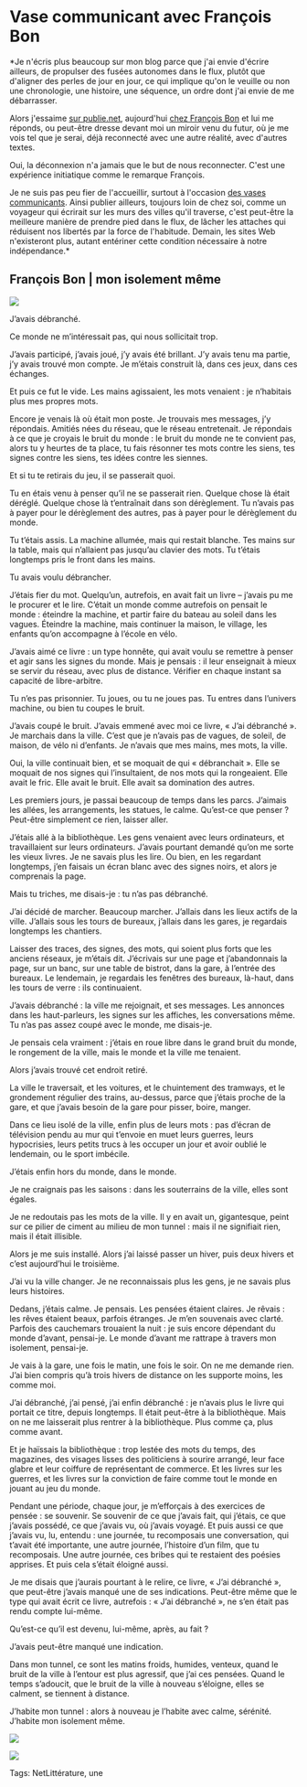 # Vase communicant avec François Bon

*Je n'écris plus beaucoup sur mon blog parce que j'ai envie d'écrire ailleurs, de propulser des fusées autonomes dans le flux, plutôt que d'aligner des perles de jour en jour, ce qui implique qu'on le veuille ou non une chronologie, une histoire, une séquence, un ordre dont j'ai envie de me débarrasser.

Alors j'essaime [sur publie.net](http://www.publie.net/fr/list/auteur-53161-thierry-crouzet/page/1/date), aujourd'hui [chez François Bon](http://www.tierslivre.net/spip/spip.php?article2797) et lui me réponds, ou peut-être dresse devant moi un miroir venu du futur, où je me vois tel que je serai, déjà reconnecté avec une autre réalité, avec d'autres textes.

Oui, la déconnexion n'a jamais que le but de nous reconnecter. C'est une expérience initiatique comme le remarque François.

Je ne suis pas peu fier de l'accueillir, surtout à l'occasion [des vases communicants](http://rendezvousdesvases.blogspot.com/). Ainsi publier ailleurs, toujours loin de chez soi, comme un voyageur qui écrirait sur les murs des villes qu'il traverse, c'est peut-être la meilleure manière de prendre pied dans le flux, de lâcher les attaches qui réduisent nos libertés par la force de l'habitude. Demain, les sites Web n'existeront plus, autant entériner cette condition nécessaire à notre indépendance.*

François Bon | mon isolement même
---------------------------------

![](http://blog.tcrouzet.comhttps://tcrouzet.com/images_tc/2012/03/bxlmidi_01.jpg)

J’avais débranché.

Ce monde ne m’intéressait pas, qui nous sollicitait trop.

J’avais participé, j’avais joué, j’y avais été brillant. J’y avais tenu ma partie, j’y avais trouvé mon compte. Je m’étais construit là, dans ces jeux, dans ces échanges.

Et puis ce fut le vide. Les mains agissaient, les mots venaient : je n’habitais plus mes propres mots.

Encore je venais là où était mon poste. Je trouvais mes messages, j’y répondais. Amitiés nées du réseau, que le réseau entretenait. Je répondais à ce que je croyais le bruit du monde : le bruit du monde ne te convient pas, alors tu y heurtes de ta place, tu fais résonner tes mots contre les siens, tes signes contre les siens, tes idées contre les siennes.

Et si tu te retirais du jeu, il se passerait quoi.

Tu en étais venu à penser qu’il ne se passerait rien. Quelque chose là était déréglé. Quelque chose là t’entraînait dans son dérèglement. Tu n’avais pas à payer pour le dérèglement des autres, pas à payer pour le dérèglement du monde.

Tu t’étais assis. La machine allumée, mais qui restait blanche. Tes mains sur la table, mais qui n’allaient pas jusqu’au clavier des mots. Tu t’étais longtemps pris le front dans les mains.

Tu avais voulu débrancher.

J’étais fier du mot. Quelqu’un, autrefois, en avait fait un livre – j’avais pu me le procurer et le lire. C’était un monde comme autrefois on pensait le monde : éteindre la machine, et partir faire du bateau au soleil dans les vagues. Éteindre la machine, mais continuer la maison, le village, les enfants qu’on accompagne à l’école en vélo.

J’avais aimé ce livre : un type honnête, qui avait voulu se remettre à penser et agir sans les signes du monde. Mais je pensais : il leur enseignait à mieux se servir du réseau, avec plus de distance. Vérifier en chaque instant sa capacité de libre-arbitre.

Tu n’es pas prisonnier. Tu joues, ou tu ne joues pas. Tu entres dans l’univers machine, ou bien tu coupes le bruit.

J’avais coupé le bruit. J’avais emmené avec moi ce livre, « J’ai débranché ». Je marchais dans la ville. C’est que je n’avais pas de vagues, de soleil, de maison, de vélo ni d’enfants. Je n’avais que mes mains, mes mots, la ville.

Oui, la ville continuait bien, et se moquait de qui « débranchait ». Elle se moquait de nos signes qui l’insultaient, de nos mots qui la rongeaient. Elle avait le fric. Elle avait le bruit. Elle avait sa domination des autres.

Les premiers jours, je passai beaucoup de temps dans les parcs. J’aimais les allées, les arrangements, les statues, le calme. Qu’est-ce que penser ? Peut-être simplement ce rien, laisser aller.

J’étais allé à la bibliothèque. Les gens venaient avec leurs ordinateurs, et travaillaient sur leurs ordinateurs. J’avais pourtant demandé qu’on me sorte les vieux livres. Je ne savais plus les lire. Ou bien, en les regardant longtemps, j’en faisais un écran blanc avec des signes noirs, et alors je comprenais la page. 

Mais tu triches, me disais-je : tu n’as pas débranché.

J’ai décidé de marcher. Beaucoup marcher. J’allais dans les lieux actifs de la ville. J’allais sous les tours de bureaux, j’allais dans les gares, je regardais longtemps les chantiers. 

Laisser des traces, des signes, des mots, qui soient plus forts que les anciens réseaux, je m’étais dit. J’écrivais sur une page et j’abandonnais la page, sur un banc, sur une table de bistrot, dans la gare, à l’entrée des bureaux. Le lendemain, je regardais les fenêtres des bureaux, là-haut, dans les tours de verre : ils continuaient.

J’avais débranché : la ville me rejoignait, et ses messages. Les annonces dans les haut-parleurs, les signes sur les affiches, les conversations même. Tu n’as pas assez coupé avec le monde, me disais-je. 

Je pensais cela vraiment : j’étais en roue libre dans le grand bruit du monde, le rongement de la ville, mais le monde et la ville me tenaient.

Alors j’avais trouvé cet endroit retiré.

La ville le traversait, et les voitures, et le chuintement des tramways, et le grondement régulier des trains, au-dessus, parce que j’étais proche de la gare, et que j’avais besoin de la gare pour pisser, boire, manger.

Dans ce lieu isolé de la ville, enfin plus de leurs mots : pas d’écran de télévision pendu au mur qui t’envoie en muet leurs guerres, leurs hypocrisies, leurs petits trucs à les occuper un jour et avoir oublié le lendemain, ou le sport imbécile.

J’étais enfin hors du monde, dans le monde.

Je ne craignais pas les saisons : dans les souterrains de la ville, elles sont égales.

Je ne redoutais pas les mots de la ville. Il y en avait un, gigantesque, peint sur ce pilier de ciment au milieu de mon tunnel : mais il ne signifiait rien, mais il était illisible.

Alors je me suis installé. Alors j’ai laissé passer un hiver, puis deux hivers et c’est aujourd’hui le troisième.

J’ai vu la ville changer. Je ne reconnaissais plus les gens, je ne savais plus leurs histoires.

Dedans, j’étais calme. Je pensais. Les pensées étaient claires. Je rêvais : les rêves étaient beaux, parfois étranges. Je m’en souvenais avec clarté. Parfois des cauchemars trouaient la nuit : je suis encore dépendant du monde d’avant, pensai-je. Le monde d’avant me rattrape à travers mon isolement, pensai-je.

Je vais à la gare, une fois le matin, une fois le soir. On ne me demande rien. J’ai bien compris qu’à trois hivers de distance on les supporte moins, les comme moi.

J’ai débranché, j’ai pensé, j’ai enfin débranché : je n’avais plus le livre qui portait ce titre, depuis longtemps. Il était peut-être à la bibliothèque. Mais on ne me laisserait plus rentrer à la bibliothèque. Plus comme ça, plus comme avant.

Et je haïssais la bibliothèque : trop lestée des mots du temps, des magazines, des visages lisses des politiciens à sourire arrangé, leur face glabre et leur coiffure de représentant de commerce. Et les livres sur les guerres, et les livres sur la conviction de faire comme tout le monde en jouant au jeu du monde.

Pendant une période, chaque jour, je m’efforçais à des exercices de pensée : se souvenir. Se souvenir de ce que j’avais fait, qui j’étais, ce que j’avais possédé, ce que j’avais vu, où j’avais voyagé. Et puis aussi ce que j’avais vu, lu, entendu : une journée, tu recomposais une conversation, qui t’avait été importante, une autre journée, l’histoire d’un film, que tu recomposais. Une autre journée, ces bribes qui te restaient des poésies apprises. Et puis cela s’était éloigné aussi.

Je me disais que j’aurais pourtant à le relire, ce livre, « J’ai débranché », que peut-être j’avais manqué une de ses indications. Peut-être même que le type qui avait écrit ce livre, autrefois : « J’ai débranché », ne s’en était pas rendu compte lui-même. 

Qu’est-ce qu’il est devenu, lui-même, après, au fait ?

J’avais peut-être manqué une indication. 

Dans mon tunnel, ce sont les matins froids, humides, venteux, quand le bruit de la ville à l’entour est plus agressif, que j’ai ces pensées. Quand le temps s’adoucit, que le bruit de la ville à nouveau s’éloigne, elles se calment, se tiennent à distance.

J’habite mon tunnel : alors à nouveau je l’habite avec calme, sérénité. J’habite mon isolement même.

![](http://blog.tcrouzet.comhttps://tcrouzet.com/images_tc/2012/03/bxlmidi_02.jpg)

![](http://blog.tcrouzet.comhttps://tcrouzet.com/images_tc/2012/03/bxlmidi_03.jpg)



Tags: NetLittérature, une